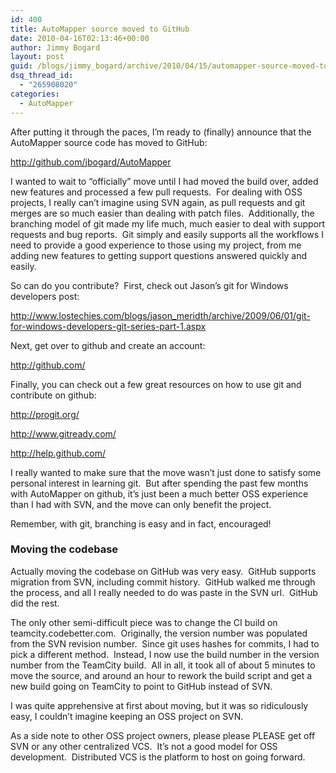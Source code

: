 ```yaml
---
id: 400
title: AutoMapper source moved to GitHub
date: 2010-04-16T02:13:46+00:00
author: Jimmy Bogard
layout: post
guid: /blogs/jimmy_bogard/archive/2010/04/15/automapper-source-moved-to-github.aspx
dsq_thread_id:
  - "265908020"
categories:
  - AutoMapper
---
```

After putting it through the paces, I’m ready to (finally) announce that the AutoMapper source code has moved to GitHub:

<http://github.com/jbogard/AutoMapper>

I wanted to wait to “officially” move until I had moved the build over, added new features and processed a few pull requests.&#160; For dealing with OSS projects, I really can’t imagine using SVN again, as pull requests and git merges are so much easier than dealing with patch files.&#160; Additionally, the branching model of git made my life much, much easier to deal with support requests and bug reports.&#160; Git simply and easily supports all the workflows I need to provide a good experience to those using my project, from me adding new features to getting support questions answered quickly and easily.

So can do you contribute?&#160; First, check out Jason’s git for Windows developers post:

<http://www.lostechies.com/blogs/jason_meridth/archive/2009/06/01/git-for-windows-developers-git-series-part-1.aspx>

Next, get over to github and create an account:

<http://github.com/>

Finally, you can check out a few great resources on how to use git and contribute on github:

<http://progit.org/>

<http://www.gitready.com/>

<http://help.github.com/>

I really wanted to make sure that the move wasn’t just done to satisfy some personal interest in learning git.&#160; But after spending the past few months with AutoMapper on github, it’s just been a much better OSS experience than I had with SVN, and the move can only benefit the project.

Remember, with git, branching is easy and in fact, encouraged!

### Moving the codebase

Actually moving the codebase on GitHub was very easy.&#160; GitHub supports migration from SVN, including commit history.&#160; GitHub walked me through the process, and all I really needed to do was paste in the SVN url.&#160; GitHub did the rest.

The only other semi-difficult piece was to change the CI build on teamcity.codebetter.com.&#160; Originally, the version number was populated from the SVN revision number.&#160; Since git uses hashes for commits, I had to pick a different method.&#160; Instead, I now use the build number in the version number from the TeamCity build.&#160; All in all, it took all of about 5 minutes to move the source, and around an hour to rework the build script and get a new build going on TeamCity to point to GitHub instead of SVN.

I was quite apprehensive at first about moving, but it was so ridiculously easy, I couldn’t imagine keeping an OSS project on SVN.

As a side note to other OSS project owners, please please PLEASE get off SVN or any other centralized VCS.&#160; It’s not a good model for OSS development.&#160; Distributed VCS is the platform to host on going forward.